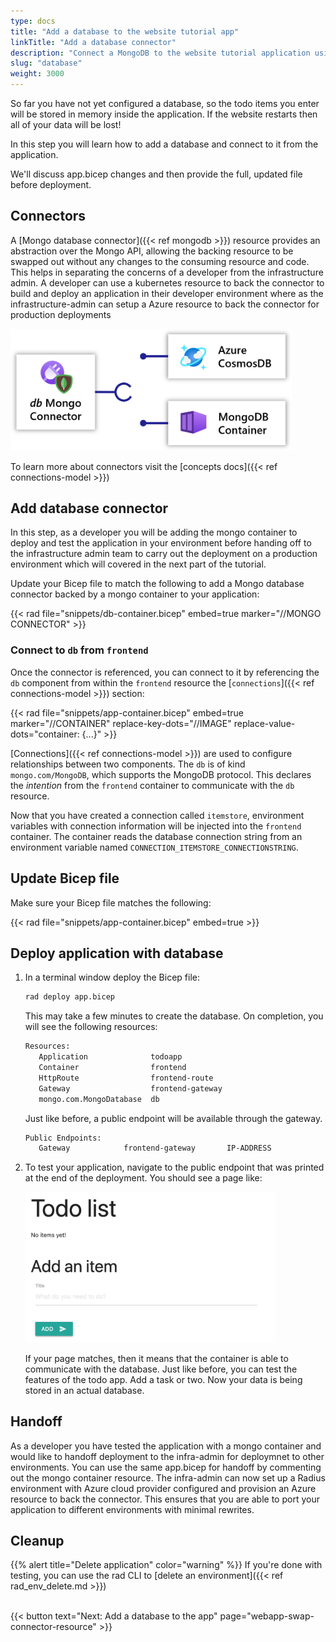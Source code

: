 ```yaml
---
type: docs
title: "Add a database to the website tutorial app"
linkTitle: "Add a database connector"
description: "Connect a MongoDB to the website tutorial application using a connector and deploy to a Radius environment"
slug: "database"
weight: 3000
---
```


So far you have not yet configured a database, so the todo items you enter will be stored in memory inside the application. If the website restarts then all of your data will be lost!

In this step you will learn how to add a database and connect to it from the application.

We'll discuss app.bicep changes and then provide the full, updated file before deployment.

## Connectors

A [Mongo database connector]({{< ref mongodb >}}) resource provides an abstraction over the Mongo API, allowing the backing resource to be swapped out without any changes to the consuming resource and code. This helps in separating the concerns of a developer from the infrastructure admin. A developer can use a kubernetes resource to back the connector to build and deploy an application in their developer environment where as the infrastructure-admin can setup a Azure resource to back the connector for production deployments

<img src="mongo-connector.png" width=450px alt="Diagram of a mongo connector" /><br />

 To learn more about connectors visit the [concepts docs]({{< ref connections-model >}})

## Add database connector

In this step, as a developer you will be adding the mongo container to deploy and test the application in your environment before handing off to the infrastructure admin team to carry out the deployment on a production environment which will covered in the next part of the tutorial. 

Update your Bicep file to match the following to add a Mongo database connector backed by a mongo container to your application:

{{< rad file="snippets/db-container.bicep" embed=true marker="//MONGO CONNECTOR" >}}


### Connect to `db` from `frontend`

Once the connector is referenced, you can connect to it by referencing the `db` component from within the `frontend` resource the [`connections`]({{< ref connections-model >}}) section:

{{< rad file="snippets/app-container.bicep" embed=true marker="//CONTAINER" replace-key-dots="//IMAGE" replace-value-dots="container: {...}" >}}

[Connections]({{< ref connections-model >}}) are used to configure relationships between two components. The `db` is of kind `mongo.com/MongoDB`, which supports the MongoDB protocol. This declares the *intention* from the `frontend` container to communicate with the `db` resource.

Now that you have created a connection called `itemstore`, environment variables with connection information will be injected into the `frontend` container. The container reads the database connection string from an environment variable named `CONNECTION_ITEMSTORE_CONNECTIONSTRING`.

<!--A manual dependency from `frontend` to `dbStarter` need to be added, pending an update the the Radius app model in an upcoming release. This ensures the Mongo database starter is deployed before `frontend` is deployed.-->

## Update Bicep file

Make sure your Bicep file matches the following:

{{< rad file="snippets/app-container.bicep" embed=true >}}

## Deploy application with database

1. In a terminal window deploy the Bicep file:

   ```sh
   rad deploy app.bicep
   ```

   This may take a few minutes to create the database. On completion, you will see the following resources:

   ```sh
   Resources:
      Application              todoapp
      Container                frontend
      HttpRoute                frontend-route
      Gateway                  frontend-gateway
      mongo.com.MongoDatabase  db
   ```

   Just like before, a public endpoint will be available through the gateway.

   ```sh
   Public Endpoints:
      Gateway            frontend-gateway       IP-ADDRESS
   ```

1. To test your application, navigate to the public endpoint that was printed at the end of the deployment. You should see a page like:

   <img src="todoapp-withdb.png" width="400" alt="screenshot of the todo application with a database">

   If your page matches, then it means that the container is able to communicate with the database. Just like before, you can test the features of the todo app. Add a task or two. Now your data is being stored in an actual database.

## Handoff
As a developer you have tested the application with a mongo container and would like to handoff deployment to the infra-admin for deploymnet to other environments. You can use the same app.bicep for handoff by commenting out the mongo container resource. The infra-admin can now set up a Radius environment with Azure cloud provider configured and provision an Azure resource to back the connector. This ensures that you are able to port your application to different environments with minimal rewrites.

## Cleanup

{{% alert title="Delete application" color="warning" %}} If you're done with testing, you can use the rad CLI to [delete an environment]({{< ref rad_env_delete.md >}})

<br>{{< button text="Next: Add a database to the app" page="webapp-swap-connector-resource" >}}
